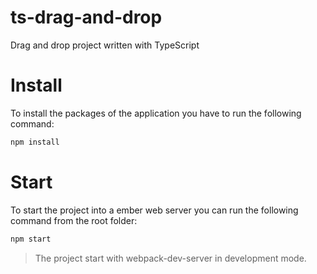 # ts-drag-and-drop
Drag and drop project written with TypeScript

# Install

To install the packages of the application you have to run the following command:

```bash
npm install
```

 # Start

 To start the project into a ember web server you can run the following command from the root folder:

 ```bash
npm start
 ```

> The project start with webpack-dev-server in development mode.
